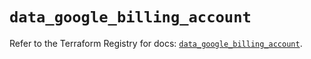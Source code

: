 # `data_google_billing_account`

Refer to the Terraform Registry for docs: [`data_google_billing_account`](https://registry.terraform.io/providers/hashicorp/google/5.31.1/docs/data-sources/billing_account).
